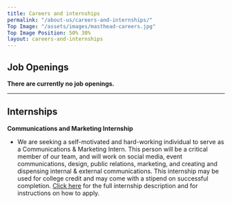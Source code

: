```yaml
---
title: Careers and internships
permalink: "/about-us/careers-and-internships/"
Top Image: "/assets/images/masthead-careers.jpg"
Top Image Position: 50% 30%
layout: careers-and-internships
---
```


## Job Openings

**There are currently no job openings.** 
 
---

## Internships

**Communications and Marketing Internship** <br>

* We are seeking a self-motivated and hard-working individual to serve as a Communications & Marketing Intern. This person will be a critical member of our team, and will work on social media, event communications, design, public relations, marketing, and creating and dispensing internal & external communications.  This internship may be used for college credit and may come with a stipend on successful completion. [Click here](https://drive.google.com/file/d/17fW4Puqhvd5Ms12GfweD1Y0b6o0P2lQ8/view?usp=sharing) for the full internship description and for instructions on how to apply.